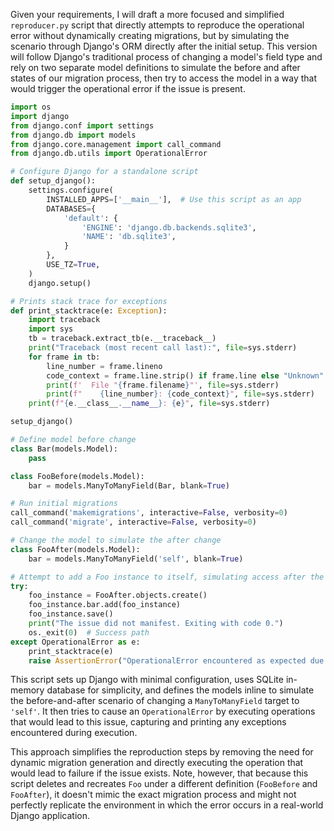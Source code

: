 Given your requirements, I will draft a more focused and simplified `reproducer.py` script that directly attempts to reproduce the operational error without dynamically creating migrations, but by simulating the scenario through Django's ORM directly after the initial setup. This version will follow Django's traditional process of changing a model's field type and rely on two separate model definitions to simulate the before and after states of our migration process, then try to access the model in a way that would trigger the operational error if the issue is present.

```python
import os
import django
from django.conf import settings
from django.db import models
from django.core.management import call_command
from django.db.utils import OperationalError

# Configure Django for a standalone script
def setup_django():
    settings.configure(
        INSTALLED_APPS=['__main__'],  # Use this script as an app
        DATABASES={
            'default': {
                'ENGINE': 'django.db.backends.sqlite3',
                'NAME': 'db.sqlite3',
            }
        },
        USE_TZ=True,
    )
    django.setup()

# Prints stack trace for exceptions
def print_stacktrace(e: Exception):
    import traceback
    import sys
    tb = traceback.extract_tb(e.__traceback__)
    print("Traceback (most recent call last):", file=sys.stderr)
    for frame in tb:
        line_number = frame.lineno
        code_context = frame.line.strip() if frame.line else "Unknown"
        print(f'  File "{frame.filename}"', file=sys.stderr)
        print(f"    {line_number}: {code_context}", file=sys.stderr)
    print(f"{e.__class__.__name__}: {e}", file=sys.stderr)

setup_django()

# Define model before change
class Bar(models.Model):
    pass

class FooBefore(models.Model):
    bar = models.ManyToManyField(Bar, blank=True)

# Run initial migrations
call_command('makemigrations', interactive=False, verbosity=0)
call_command('migrate', interactive=False, verbosity=0)

# Change the model to simulate the after change
class FooAfter(models.Model):
    bar = models.ManyToManyField('self', blank=True)

# Attempt to add a Foo instance to itself, simulating access after the migration
try:
    foo_instance = FooAfter.objects.create()
    foo_instance.bar.add(foo_instance)
    foo_instance.save()
    print("The issue did not manifest. Exiting with code 0.")
    os._exit(0)  # Success path
except OperationalError as e:
    print_stacktrace(e)
    raise AssertionError("OperationalError encountered as expected due to the migration issue.")

```

This script sets up Django with minimal configuration, uses SQLite in-memory database for simplicity, and defines the models inline to simulate the before-and-after scenario of changing a `ManyToManyField` target to `'self'`. It then tries to cause an `OperationalError` by executing operations that would lead to this issue, capturing and printing any exceptions encountered during execution. 

This approach simplifies the reproduction steps by removing the need for dynamic migration generation and directly executing the operation that would lead to failure if the issue exists. Note, however, that because this script deletes and recreates `Foo` under a different definition (`FooBefore` and `FooAfter`), it doesn't mimic the exact migration process and might not perfectly replicate the environment in which the error occurs in a real-world Django application.